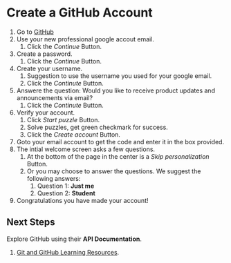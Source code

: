 # Create a GitHub Account


1. Go to [GitHub](https://github.com/signup?ref_cta=Sign+up&ref_loc=header+logged+out&ref_page=%2F&source=header-home)
1. Use your new professional google accout email.
    1. Click the *Continue* Button.
1. Create a password.
    1. Click the *Continue* Button.
1. Create your username.
    1. Suggestion to use the username you used for your google email.
    1. Click the *Continute* Button.
1. Answere the question: Would you like to receive product updates and announcements via email?
    1. Click the *Continute* Button.
1. Verify your account.
    1. Click *Start puzzle* Button.
    1. Solve puzzles, get green checkmark for success.
    1. Click the *Create account* Button.
1. Goto your email account to get the code and enter it in the box provided.
1. The intial welcome screen asks a few questions.
    1. At the bottom of the page in the center is a *Skip personalization* Button.
    1. Or you may choose to answer the questions. We suggest the following answers:
        1. Question 1: **Just me** 
        1. Question 2: **Student**
1. Congratulations you have made your account!

## Next Steps

Explore GitHub using their **API Documentation**.  
1. [Git and GitHub Learning Resources](https://docs.github.com/en/get-started/quickstart/git-and-github-learning-resources).

